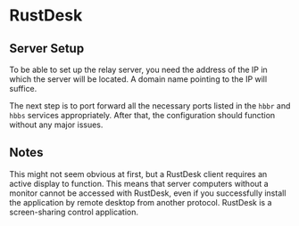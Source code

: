 # RustDesk

## Server Setup

To be able to set up the relay server, you need the address of the IP in which the server will be located. A domain name pointing to the IP will suffice.

The next step is to port forward all the necessary ports listed in the `hbbr` and `hbbs` services appropriately. After that, the configuration should function without any major issues.

## Notes

This might not seem obvious at first, but a RustDesk client requires an active display to function. This means that server computers without a monitor cannot be accessed with RustDesk, even if you successfully install the application by remote desktop from another protocol. RustDesk is a screen-sharing control application.

